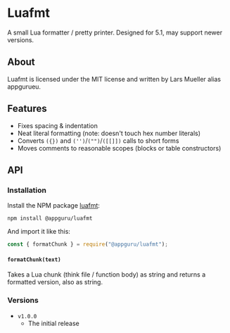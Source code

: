 # Luafmt

A small Lua formatter / pretty printer. Designed for 5.1, may support newer versions.

## About

Luafmt is licensed under the MIT license and written by Lars Mueller alias appgurueu.

## Features

* Fixes spacing & indentation
* Neat literal formatting (note: doesn't touch hex number literals)
* Converts `({})` and `('')`/`("")`/`([[]])` calls to short forms
* Moves comments to reasonable scopes (blocks or table constructors)

## API

### Installation

Install the NPM package [luafmt](https://npmjs.com/packages/@appguru/luafmt):

```
npm install @appguru/luafmt
```

And import it like this:

```javascript
const { formatChunk } = require("@appguru/luafmt");
```

#### `formatChunk(text)`

Takes a Lua chunk (think file / function body) as string and returns a formatted version, also as string.

### Versions

* `v1.0.0`
  * The initial release